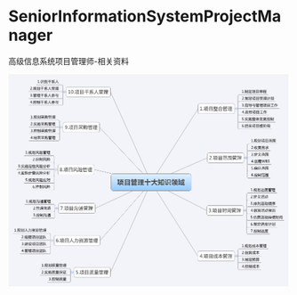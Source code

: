 # SeniorInformationSystemProjectManager
高级信息系统项目管理师-相关资料

![Image text](https://raw.githubusercontent.com/Guoqianliang/SeniorInformationSystemProjectManager/main/%E5%8D%81%E5%A4%A7%E7%AE%A1%E7%90%86%E6%80%9D%E7%BB%B4%E5%AF%BC%E5%9B%BE/%E5%8D%81%E5%A4%A7%E7%AE%A1%E7%90%86.png)
